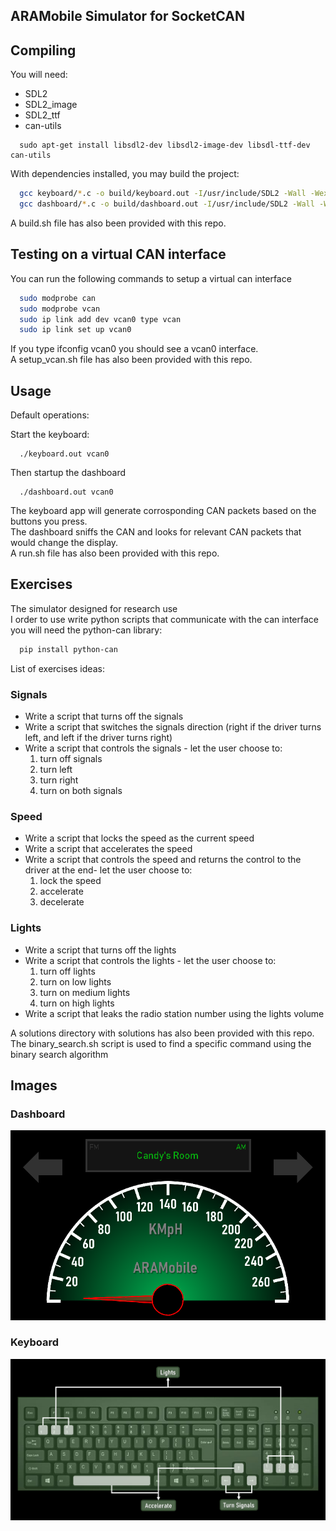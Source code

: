 ARAMobile Simulator for SocketCAN
------------------------------------------

Compiling
---------
You will need:
* SDL2
* SDL2_image
* SDL2_ttf
* can-utils

```
  sudo apt-get install libsdl2-dev libsdl2-image-dev libsdl-ttf-dev can-utils  
```

With dependencies installed, you may build the project:

```bash
  gcc keyboard/*.c -o build/keyboard.out -I/usr/include/SDL2 -Wall -Wextra -lSDL2 -lSDL2_image -lSDL2_ttf
  gcc dashboard/*.c -o build/dashboard.out -I/usr/include/SDL2 -Wall -Wextra -lSDL2 -lSDL2_image -lSDL2_ttf
```

A build.sh file has also been provided with this repo.

Testing on a virtual CAN interface
----------------------------------
You can run the following commands to setup a virtual can interface

```bash
  sudo modprobe can
  sudo modprobe vcan
  sudo ip link add dev vcan0 type vcan
  sudo ip link set up vcan0
```

If you type ifconfig vcan0 you should see a vcan0 interface.  
A setup_vcan.sh file has also been provided with this repo.

Usage
-----
Default operations:

Start the keyboard:

```
  ./keyboard.out vcan0
```

Then startup the dashboard

```
  ./dashboard.out vcan0
```

The keyboard app will generate corrosponding CAN packets based on the buttons you press.  
The dashboard sniffs the CAN and looks for relevant CAN packets that would change the display.  
A run.sh file has also been provided with this repo.

Exercises
---------
The simulator designed for research use  
I order to use write python scripts that communicate with the can interface you will need the python-can library:

```bash
  pip install python-can
```

List of exercises ideas:

### Signals
- Write a script that turns off the signals
- Write a script that switches the signals direction (right if the driver turns left, and left if the driver turns right)
- Write a script that controls the signals - let the user choose to:
  1. turn off signals
  2. turn left
  3. turn right
  4. turn on both signals

### Speed
- Write a script that locks the speed as the current speed
- Write a script that accelerates the speed
- Write a script that controls the speed and returns the control to the driver at the end- let the user choose to: 
  1. lock the speed
  2. accelerate
  3. decelerate

### Lights
  - Write a script that turns off the lights
  - Write a script that controls the lights - let the user choose to:
    1. turn off lights
    2. turn on low lights
    3. turn on medium lights
    4. turn on high lights
  - Write a script that leaks the radio station number using the lights volume

A solutions directory with solutions has also been provided with this repo.  
The binary_search.sh script is used to find a specific command using the binary search algorithm

Images
------

### Dashboard

![](./data/dashboard_tutorial.png)

### Keyboard

![](./data/keyboard_tutorial.png)